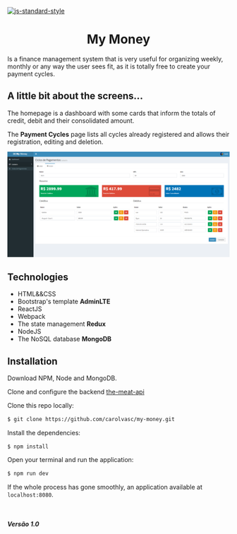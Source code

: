 [![js-standard-style](https://img.shields.io/badge/code%20style-standard-brightgreen.svg?style=flat)](https://github.com/feross/standard)

<h1 align="center">My Money</h1>

Is a finance management system that is very useful for organizing weekly, monthly or any way the user sees fit, as it is totally free to create your payment cycles.

## A little bit about the screens...
<p>The homepage is a dashboard with some cards that inform the totals of credit, debit and their consolidated amount. </p>
<p> The <b>Payment Cycles</b> page lists all cycles already registered and allows their registration, editing and deletion.</p>

![](src/assets/my-money-register.png)

## Technologies
- HTML&&CSS
- Bootstrap's template <b>AdminLTE</b>
- ReactJS
- Webpack
- The state management <b>Redux</b>
- NodeJS
- The NoSQL database <b>MongoDB</b>


## Installation
Download NPM, Node and MongoDB.

Clone and configure the backend [the-meat-api](https://github.com/carolvasc/my-money-api)  

Clone this repo locally:
```sh
$ git clone https://github.com/carolvasc/my-money.git
```
Install the dependencies:
```
$ npm install
```
Open your terminal and run the application:
```sh
$ npm run dev
```

If the whole process has gone smoothly, an application available at `localhost:8080`.

<br />
<h5>Versão 1.0</h5>